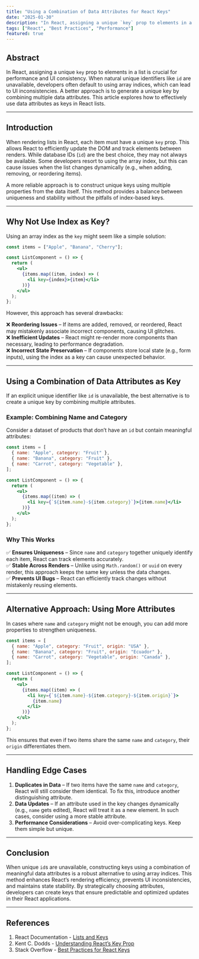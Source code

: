 ```yaml
---
title: "Using a Combination of Data Attributes for React Keys"
date: "2025-01-30"
description: "In React, assigning a unique `key` prop to elements in a list is crucial for performance and UI consistency. When natural unique identifiers like `id` are unavailable, developers often default to using array indices, which can lead to UI inconsistencies. A better approach is to generate a unique key by combining multiple data attributes. This article explores how to effectively use data attributes as keys in React lists."
tags: ["React", "Best Practices", "Performance"]
featured: true
---
```


## **Abstract**

In React, assigning a unique `key` prop to elements in a list is crucial for performance and UI consistency. When natural unique identifiers like `id` are unavailable, developers often default to using array indices, which can lead to UI inconsistencies. A better approach is to generate a unique key by combining multiple data attributes. This article explores how to effectively use data attributes as keys in React lists.

---

## **Introduction**

When rendering lists in React, each item must have a unique `key` prop. This allows React to efficiently update the DOM and track elements between renders. While database IDs (`id`) are the best choice, they may not always be available. Some developers resort to using the array index, but this can cause issues when the list changes dynamically (e.g., when adding, removing, or reordering items).

A more reliable approach is to construct unique keys using multiple properties from the data itself. This method provides a balance between uniqueness and stability without the pitfalls of index-based keys.

---

## **Why Not Use Index as Key?**

Using an array index as the `key` might seem like a simple solution:

```jsx
const items = ["Apple", "Banana", "Cherry"];

const ListComponent = () => {
  return (
    <ul>
      {items.map((item, index) => (
        <li key={index}>{item}</li>
      ))}
    </ul>
  );
};
```

However, this approach has several drawbacks:

❌ **Reordering Issues** – If items are added, removed, or reordered, React may mistakenly associate incorrect components, causing UI glitches.  
❌ **Inefficient Updates** – React might re-render more components than necessary, leading to performance degradation.  
❌ **Incorrect State Preservation** – If components store local state (e.g., form inputs), using the index as a key can cause unexpected behavior.

---

## **Using a Combination of Data Attributes as Key**

If an explicit unique identifier like `id` is unavailable, the best alternative is to create a unique key by combining multiple attributes.

### **Example: Combining Name and Category**

Consider a dataset of products that don’t have an `id` but contain meaningful attributes:

```jsx
const items = [
  { name: "Apple", category: "Fruit" },
  { name: "Banana", category: "Fruit" },
  { name: "Carrot", category: "Vegetable" },
];

const ListComponent = () => {
  return (
    <ul>
      {items.map((item) => (
        <li key={`${item.name}-${item.category}`}>{item.name}</li>
      ))}
    </ul>
  );
};
```

### **Why This Works**

✅ **Ensures Uniqueness** – Since `name` and `category` together uniquely identify each item, React can track elements accurately.  
✅ **Stable Across Renders** – Unlike using `Math.random()` or `uuid` on every render, this approach keeps the same key unless the data changes.  
✅ **Prevents UI Bugs** – React can efficiently track changes without mistakenly reusing elements.

---

## **Alternative Approach: Using More Attributes**

In cases where `name` and `category` might not be enough, you can add more properties to strengthen uniqueness.

```jsx
const items = [
  { name: "Apple", category: "Fruit", origin: "USA" },
  { name: "Banana", category: "Fruit", origin: "Ecuador" },
  { name: "Carrot", category: "Vegetable", origin: "Canada" },
];

const ListComponent = () => {
  return (
    <ul>
      {items.map((item) => (
        <li key={`${item.name}-${item.category}-${item.origin}`}>
          {item.name}
        </li>
      ))}
    </ul>
  );
};
```

This ensures that even if two items share the same `name` and `category`, their `origin` differentiates them.

---

## **Handling Edge Cases**

1. **Duplicates in Data** – If two items have the same `name` and `category`, React will still consider them identical. To fix this, introduce another distinguishing attribute.
2. **Data Updates** – If an attribute used in the key changes dynamically (e.g., `name` gets edited), React will treat it as a new element. In such cases, consider using a more stable attribute.
3. **Performance Considerations** – Avoid over-complicating keys. Keep them simple but unique.

---

## **Conclusion**

When unique `id`s are unavailable, constructing keys using a combination of meaningful data attributes is a robust alternative to using array indices. This method enhances React’s rendering efficiency, prevents UI inconsistencies, and maintains state stability. By strategically choosing attributes, developers can create keys that ensure predictable and optimized updates in their React applications.

---

## **References**

1. React Documentation - [Lists and Keys](https://react.dev/learn/rendering-lists)
2. Kent C. Dodds - [Understanding React’s Key Prop](https://kentcdodds.com/blog/understanding-reacts-key-prop)
3. Stack Overflow - [Best Practices for React Keys](https://stackoverflow.com/questions/28329382/understanding-unique-keys-for-array-children-in-react-js)
